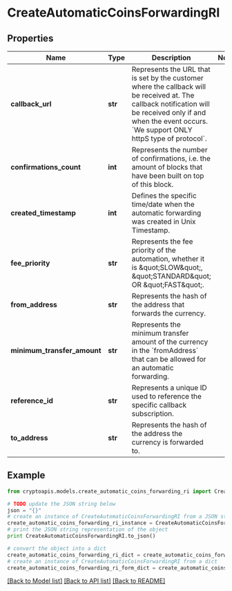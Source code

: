 # CreateAutomaticCoinsForwardingRI


## Properties
Name | Type | Description | Notes
------------ | ------------- | ------------- | -------------
**callback_url** | **str** | Represents the URL that is set by the customer where the callback will be received at. The callback notification will be received only if and when the event occurs. &#x60;We support ONLY httpS type of protocol&#x60;. | 
**confirmations_count** | **int** | Represents the number of confirmations, i.e. the amount of blocks that have been built on top of this block. | 
**created_timestamp** | **int** | Defines the specific time/date when the automatic forwarding was created in Unix Timestamp. | 
**fee_priority** | **str** | Represents the fee priority of the automation, whether it is \&quot;SLOW\&quot;, \&quot;STANDARD\&quot; OR \&quot;FAST\&quot;. | 
**from_address** | **str** | Represents the hash of the address that forwards the currency. | 
**minimum_transfer_amount** | **str** | Represents the minimum transfer amount of the currency in the &#x60;fromAddress&#x60; that can be allowed for an automatic forwarding. | 
**reference_id** | **str** | Represents a unique ID used to reference the specific callback subscription. | 
**to_address** | **str** | Represents the hash of the address the currency is forwarded to. | 

## Example

```python
from cryptoapis.models.create_automatic_coins_forwarding_ri import CreateAutomaticCoinsForwardingRI

# TODO update the JSON string below
json = "{}"
# create an instance of CreateAutomaticCoinsForwardingRI from a JSON string
create_automatic_coins_forwarding_ri_instance = CreateAutomaticCoinsForwardingRI.from_json(json)
# print the JSON string representation of the object
print CreateAutomaticCoinsForwardingRI.to_json()

# convert the object into a dict
create_automatic_coins_forwarding_ri_dict = create_automatic_coins_forwarding_ri_instance.to_dict()
# create an instance of CreateAutomaticCoinsForwardingRI from a dict
create_automatic_coins_forwarding_ri_form_dict = create_automatic_coins_forwarding_ri.from_dict(create_automatic_coins_forwarding_ri_dict)
```
[[Back to Model list]](../README.md#documentation-for-models) [[Back to API list]](../README.md#documentation-for-api-endpoints) [[Back to README]](../README.md)


